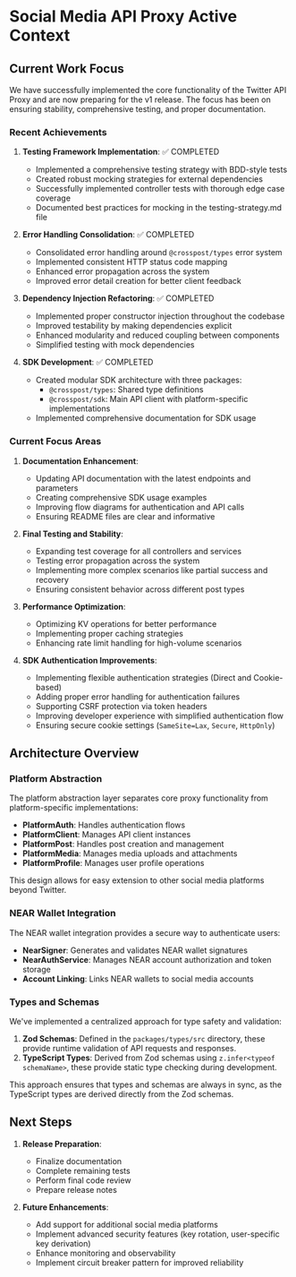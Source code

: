# Social Media API Proxy Active Context

## Current Work Focus

We have successfully implemented the core functionality of the Twitter API Proxy and are now
preparing for the v1 release. The focus has been on ensuring stability, comprehensive testing, and
proper documentation.

### Recent Achievements

1. **Testing Framework Implementation**: ✅ COMPLETED
   - Implemented a comprehensive testing strategy with BDD-style tests
   - Created robust mocking strategies for external dependencies
   - Successfully implemented controller tests with thorough edge case coverage
   - Documented best practices for mocking in the testing-strategy.md file

2. **Error Handling Consolidation**: ✅ COMPLETED
   - Consolidated error handling around `@crosspost/types` error system
   - Implemented consistent HTTP status code mapping
   - Enhanced error propagation across the system
   - Improved error detail creation for better client feedback

3. **Dependency Injection Refactoring**: ✅ COMPLETED
   - Implemented proper constructor injection throughout the codebase
   - Improved testability by making dependencies explicit
   - Enhanced modularity and reduced coupling between components
   - Simplified testing with mock dependencies

4. **SDK Development**: ✅ COMPLETED
   - Created modular SDK architecture with three packages:
     - `@crosspost/types`: Shared type definitions
     - `@crosspost/sdk`: Main API client with platform-specific implementations
   - Implemented comprehensive documentation for SDK usage

### Current Focus Areas

1. **Documentation Enhancement**:
   - Updating API documentation with the latest endpoints and parameters
   - Creating comprehensive SDK usage examples
   - Improving flow diagrams for authentication and API calls
   - Ensuring README files are clear and informative

2. **Final Testing and Stability**:
   - Expanding test coverage for all controllers and services
   - Testing error propagation across the system
   - Implementing more complex scenarios like partial success and recovery
   - Ensuring consistent behavior across different post types

3. **Performance Optimization**:
   - Optimizing KV operations for better performance
   - Implementing proper caching strategies
   - Enhancing rate limit handling for high-volume scenarios

4. **SDK Authentication Improvements**:
   - Implementing flexible authentication strategies (Direct and Cookie-based)
   - Adding proper error handling for authentication failures
   - Supporting CSRF protection via token headers
   - Improving developer experience with simplified authentication flow
   - Ensuring secure cookie settings (`SameSite=Lax`, `Secure`, `HttpOnly`)

## Architecture Overview

### Platform Abstraction

The platform abstraction layer separates core proxy functionality from platform-specific
implementations:

- **PlatformAuth**: Handles authentication flows
- **PlatformClient**: Manages API client instances
- **PlatformPost**: Handles post creation and management
- **PlatformMedia**: Manages media uploads and attachments
- **PlatformProfile**: Manages user profile operations

This design allows for easy extension to other social media platforms beyond Twitter.

### NEAR Wallet Integration

The NEAR wallet integration provides a secure way to authenticate users:

- **NearSigner**: Generates and validates NEAR wallet signatures
- **NearAuthService**: Manages NEAR account authorization and token storage
- **Account Linking**: Links NEAR wallets to social media accounts

### Types and Schemas

We've implemented a centralized approach for type safety and validation:

1. **Zod Schemas**: Defined in the `packages/types/src` directory, these provide runtime validation
   of API requests and responses.
2. **TypeScript Types**: Derived from Zod schemas using `z.infer<typeof schemaName>`, these provide
   static type checking during development.

This approach ensures that types and schemas are always in sync, as the TypeScript types are derived
directly from the Zod schemas.

## Next Steps

1. **Release Preparation**:
   - Finalize documentation
   - Complete remaining tests
   - Perform final code review
   - Prepare release notes

2. **Future Enhancements**:
   - Add support for additional social media platforms
   - Implement advanced security features (key rotation, user-specific key derivation)
   - Enhance monitoring and observability
   - Implement circuit breaker pattern for improved reliability
